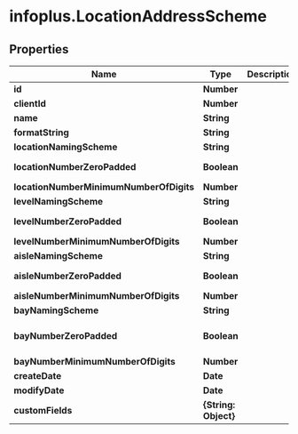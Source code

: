 # infoplus.LocationAddressScheme

## Properties
Name | Type | Description | Notes
------------ | ------------- | ------------- | -------------
**id** | **Number** |  | [optional] 
**clientId** | **Number** |  | 
**name** | **String** |  | 
**formatString** | **String** |  | 
**locationNamingScheme** | **String** |  | 
**locationNumberZeroPadded** | **Boolean** |  | [default to false]
**locationNumberMinimumNumberOfDigits** | **Number** |  | [optional] 
**levelNamingScheme** | **String** |  | 
**levelNumberZeroPadded** | **Boolean** |  | [default to false]
**levelNumberMinimumNumberOfDigits** | **Number** |  | [optional] 
**aisleNamingScheme** | **String** |  | 
**aisleNumberZeroPadded** | **Boolean** |  | [default to false]
**aisleNumberMinimumNumberOfDigits** | **Number** |  | [optional] 
**bayNamingScheme** | **String** |  | [optional] 
**bayNumberZeroPadded** | **Boolean** |  | [optional] [default to false]
**bayNumberMinimumNumberOfDigits** | **Number** |  | [optional] 
**createDate** | **Date** |  | [optional] 
**modifyDate** | **Date** |  | [optional] 
**customFields** | **{String: Object}** |  | [optional] 


